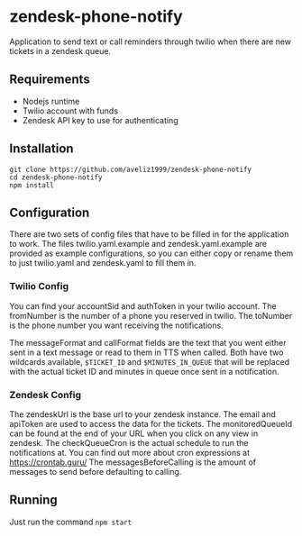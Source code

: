 # zendesk-phone-notify

Application to send text or call reminders through twilio when there are new tickets in a zendesk queue.

## Requirements

* Nodejs runtime
* Twilio account with funds
* Zendesk API key to use for authenticating

## Installation

```
git clone https://github.com/aveliz1999/zendesk-phone-notify
cd zendesk-phone-notify
npm install
```

## Configuration

There are two sets of config files that have to be filled in for the application to work. The files twilio.yaml.example and zendesk.yaml.example are provided as example configurations, so you can either copy or rename them to just twilio.yaml and zendesk.yaml to fill them in.

### Twilio Config

You can find your accountSid and authToken in your twilio account.
The fromNumber is the number of a phone you reserved in twilio.
The toNumber is the phone number you want receiving the notifications.

The messageFormat and callFormat fields are the text that you went either sent in a text message or read to them in TTS when called.
Both have two wildcards available, `$TICKET_ID` and `$MINUTES_IN_QUEUE` that will be replaced with the actual ticket ID and minutes in queue once sent in a notification.

### Zendesk Config

The zendeskUrl is the base url to your zendesk instance.
The email and apiToken are used to access the data for the tickets.
The monitoredQueueId can be found at the end of your URL when you click on any view in zendesk.
The checkQueueCron is the actual schedule to run the notifications at. You can find out more about cron expressions at https://crontab.guru/
The messagesBeforeCalling is the amount of messages to send before defaulting to calling.

## Running

Just run the command `npm start`